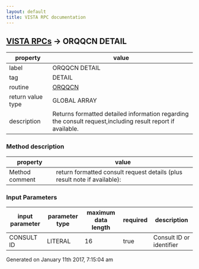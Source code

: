 ```yaml
---
layout: default
title: VISTA RPC documentation
---
```




## [VISTA RPCs](TableOfContent.md) &#8594; ORQQCN DETAIL 

 property | value 
--- | --- 
 label | ORQQCN DETAIL
 tag | DETAIL
 routine | [ORQQCN](http://code.osehra.org/dox/Routine_ORQQCN_source.html)
 return value type | GLOBAL ARRAY
 description | Returns formatted detailed information regarding the consult request,including result report if available.


### Method description

 property | value 
--- | --- 
 Method comment | return formatted consult request details (plus result note if available):

### Input Parameters

| input parameter | parameter type | maximum data length | required | description | 
| --- | --- | --- | --- | --- | 
| CONSULT ID | LITERAL | 16 | true | Consult ID or identifier | 




 Generated on January 11th 2017, 7:15:04 am